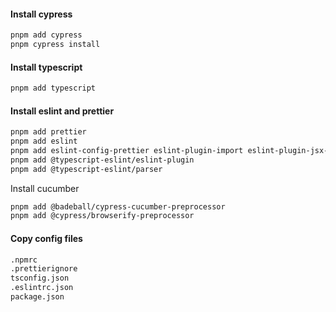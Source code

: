 #### Install cypress

```bash
pnpm add cypress
pnpm cypress install
```

#### Install typescript

```bash
pnpm add typescript
```

#### Install eslint and prettier

```bash
pnpm add prettier
pnpm add eslint
pnpm add eslint-config-prettier eslint-plugin-import eslint-plugin-jsx-a11y eslint-plugin-prettier
pnpm add @typescript-eslint/eslint-plugin
pnpm add @typescript-eslint/parser
```

Install cucumber

```bash
pnpm add @badeball/cypress-cucumber-preprocessor
pnpm add @cypress/browserify-preprocessor
```

#### Copy config files

```bash
.npmrc
.prettierignore
tsconfig.json
.eslintrc.json
package.json
```
